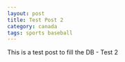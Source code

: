 ```yaml
---
layout: post
title: Test Post 2
category: canada
tags: sports baseball
---
```


This is a test post to fill the DB - Test 2
